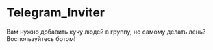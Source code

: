 # Telegram_Inviter
Вам нужно добавить кучу людей в группу, но самому делать лень? Воспользуйтесь ботом!
